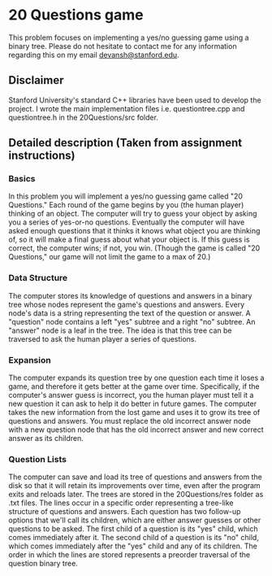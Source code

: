 # 20 Questions game
This problem focuses on implementing a yes/no guessing game using a binary tree. Please do not hesitate to contact me for any 
information regarding this on my email devansh@stanford.edu.

## Disclaimer
Stanford University's standard C++ libraries have been used to develop the project. I wrote the main implementation files i.e. questiontree.cpp and questiontree.h in the 20Questions/src folder.

## Detailed description (Taken from assignment instructions)
### Basics
In this problem you will implement a yes/no guessing game called "20 Questions." Each round of the game begins by you (the human player) thinking of an object. The computer will try to guess your object by asking you a series of yes-or-no questions. Eventually the computer will have asked enough questions that it thinks it knows what object you are thinking of, so it will make a final guess about what your object is. If this guess is correct, the computer wins; if not, you win. (Though the game is called "20 Questions," our game will not limit the game to a max of 20.)
### Data Structure
The computer stores its knowledge of questions and answers in a binary tree whose nodes represent the game's questions and answers. Every node's data is a string representing the text of the question or answer. A "question" node contains a left "yes" subtree and a right "no" subtree. An "answer" node is a leaf in the tree. The idea is that this tree can be traversed to ask the human player a series of questions.
### Expansion
The computer expands its question tree by one question each time it loses a game, and therefore it gets better at the game over time. Specifically, if the computer's answer guess is incorrect, you the human player must tell it a new question it can ask to help it do better in future games. The computer takes the new information from the lost game and uses it to grow its tree of questions and answers. You must replace the old incorrect answer node with a new question node that has the old incorrect answer and new correct answer as its children.
### Question Lists
The computer can save and load its tree of questions and answers from the disk so that it will retain its improvements over time, even after the program exits and reloads later. The trees are stored in the 20Questions/res folder as .txt files. The lines occur in a specific order representing a tree-like structure of questions and answers. Each question has two follow-up options that we'll call its children, which are either answer guesses or other questions to be asked. The first child of a question is its "yes" child, which comes immediately after it. The second child of a question is its "no" child, which comes immediately after the "yes" child and any of its children. The order in which the lines are stored represents a preorder traversal of the question binary tree.
